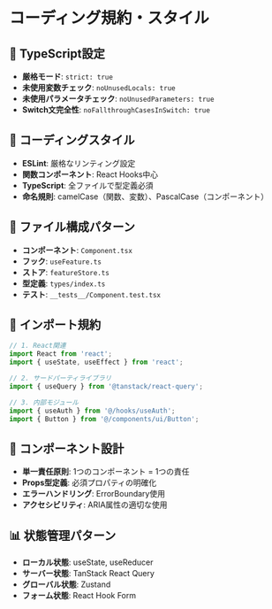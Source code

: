 # コーディング規約・スタイル

## 📝 TypeScript設定
- **厳格モード**: `strict: true`
- **未使用変数チェック**: `noUnusedLocals: true`
- **未使用パラメータチェック**: `noUnusedParameters: true`
- **Switch文完全性**: `noFallthroughCasesInSwitch: true`

## 🎨 コーディングスタイル
- **ESLint**: 厳格なリンティング設定
- **関数コンポーネント**: React Hooks中心
- **TypeScript**: 全ファイルで型定義必須
- **命名規則**: camelCase（関数、変数）、PascalCase（コンポーネント）

## 📂 ファイル構成パターン
- **コンポーネント**: `Component.tsx`
- **フック**: `useFeature.ts`
- **ストア**: `featureStore.ts`
- **型定義**: `types/index.ts`
- **テスト**: `__tests__/Component.test.tsx`

## 🔧 インポート規約
```typescript
// 1. React関連
import React from 'react';
import { useState, useEffect } from 'react';

// 2. サードパーティライブラリ
import { useQuery } from '@tanstack/react-query';

// 3. 内部モジュール
import { useAuth } from '@/hooks/useAuth';
import { Button } from '@/components/ui/Button';
```

## 🎯 コンポーネント設計
- **単一責任原則**: 1つのコンポーネント = 1つの責任
- **Props型定義**: 必須プロパティの明確化
- **エラーハンドリング**: ErrorBoundary使用
- **アクセシビリティ**: ARIA属性の適切な使用

## 📊 状態管理パターン
- **ローカル状態**: useState, useReducer
- **サーバー状態**: TanStack React Query
- **グローバル状態**: Zustand
- **フォーム状態**: React Hook Form